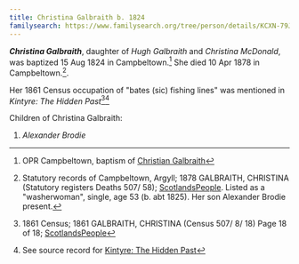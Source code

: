 ```yaml
---
title: Christina Galbraith b. 1824
familysearch: https://www.familysearch.org/tree/person/details/KCXN-79J
---
```

***Christina Galbraith***, daughter of *Hugh Galbraith* and *Christina McDonald*, was baptized 15 Aug 1824 in Campbeltown.[^birth]
She died 10 Apr 1878 in Campbeltown.[^death].

Her 1861 Census occupation of "bates (sic) fishing lines" was mentioned in _Kintyre: The Hidden Past_[^census1861][^hiddenpast]

Children of Christina Galbraith:

1. *Alexander Brodie*


[^birth]: OPR Campbeltown, baptism of [Christian Galbraith](/sources/opr-campbeltown-births.md#1824-08-15-christian-galbreath)

[^death]: Statutory records of Campbeltown, Argyll; 1878 GALBRAITH, CHRISTINA (Statutory registers Deaths 507/ 58); [ScotlandsPeople](https://www.scotlandspeople.gov.uk/view-image/nrs_stat_deaths/2158386).  Listed as a "washerwoman", single, age 53 (b.  abt 1825). Her son Alexander Brodie present.

[^census1861]: 1861 Census; 1861 GALBRAITH, CHRISTINA (Census 507/ 8/ 18) Page 18 of 18; [ScotlandsPeople](https://www.scotlandspeople.gov.uk/view-image/nrs_census/7275154?image=18)

[^hiddenpast]: See source record for [Kintyre: The Hidden Past](/sources/kintyre-the-hidden-past.md)
